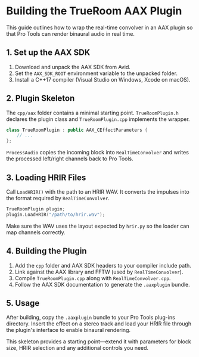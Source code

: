 # Building the TrueRoom AAX Plugin

This guide outlines how to wrap the real-time convolver in an AAX plugin so that Pro Tools can render binaural audio in real time.

## 1. Set up the AAX SDK

1. Download and unpack the AAX SDK from Avid.
2. Set the `AAX_SDK_ROOT` environment variable to the unpacked folder.
3. Install a C++17 compiler (Visual Studio on Windows, Xcode on macOS).

## 2. Plugin Skeleton

The `cpp/aax` folder contains a minimal starting point. `TrueRoomPlugin.h` declares the plugin class and `TrueRoomPlugin.cpp` implements the wrapper.

```cpp
class TrueRoomPlugin : public AAX_CEffectParameters {
    // ...
};
```

`ProcessAudio` copies the incoming block into `RealTimeConvolver` and writes the processed left/right channels back to Pro Tools.

## 3. Loading HRIR Files

Call `LoadHRIR()` with the path to an HRIR WAV. It converts the impulses into the format required by `RealTimeConvolver`.

```cpp
TrueRoomPlugin plugin;
plugin.LoadHRIR("/path/to/hrir.wav");
```

Make sure the WAV uses the layout expected by `hrir.py` so the loader can map channels correctly.

## 4. Building the Plugin

1. Add the `cpp` folder and AAX SDK headers to your compiler include path.
2. Link against the AAX library and FFTW (used by `RealTimeConvolver`).
3. Compile `TrueRoomPlugin.cpp` along with `RealTimeConvolver.cpp`.
4. Follow the AAX SDK documentation to generate the `.aaxplugin` bundle.

## 5. Usage

After building, copy the `.aaxplugin` bundle to your Pro Tools plug-ins directory. Insert the effect on a stereo track and load your HRIR file through the plugin's interface to enable binaural rendering.

This skeleton provides a starting point—extend it with parameters for block size, HRIR selection and any additional controls you need.